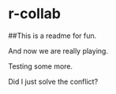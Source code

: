 # r-collab

##This is a readme for fun.

And now we are really playing.

Testing some more. 

Did I just solve the conflict?
